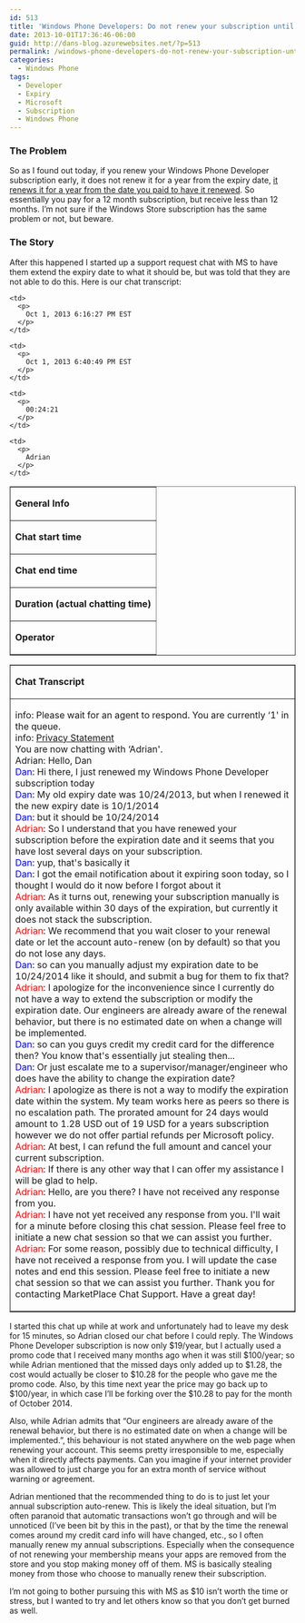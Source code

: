 ```yaml
---
id: 513
title: 'Windows Phone Developers: Do not renew your subscription until the expiry DAY or else Microsoft steals your money'
date: 2013-10-01T17:36:46-06:00
guid: http://dans-blog.azurewebsites.net/?p=513
permalink: /windows-phone-developers-do-not-renew-your-subscription-until-the-expiry-day-or-else-microsoft-steals-your-money/
categories:
  - Windows Phone
tags:
  - Developer
  - Expiry
  - Microsoft
  - Subscription
  - Windows Phone
---
```

### The Problem

So as I found out today, if you renew your Windows Phone Developer subscription early, it does not renew it for a year from the expiry date, <u>it renews it for a year from the date you paid to have it renewed</u>. So essentially you pay for a 12 month subscription, but receive less than 12 months. I’m not sure if the Windows Store subscription has the same problem or not, but beware.



### The Story

After this happened I started up a support request chat with MS to have them extend the expiry date to what it should be, but was told that they are not able to do this. Here is our chat transcript:

<table cellspacing="0" cellpadding="0" border="1">
  <tr>
    <td>
      <p>
        <b>General Info</b><b></b>
      </p>
    </td>
  </tr>

  <tr>
    <td>
      <p>
        <b>Chat start time</b>
      </p>
    </td>

    <td>
      <p>
        Oct 1, 2013 6:16:27 PM EST
      </p>
    </td>
  </tr>

  <tr>
    <td>
      <p>
        <b>Chat end time</b>
      </p>
    </td>

    <td>
      <p>
        Oct 1, 2013 6:40:49 PM EST
      </p>
    </td>
  </tr>

  <tr>
    <td>
      <p>
        <b>Duration (actual chatting time)</b>
      </p>
    </td>

    <td>
      <p>
        00:24:21
      </p>
    </td>
  </tr>

  <tr>
    <td>
      <p>
        <b>Operator</b>
      </p>
    </td>

    <td>
      <p>
        Adrian
      </p>
    </td>
  </tr>
</table>

<table cellspacing="0" cellpadding="0" border="1">
  <tr>
    <td>
      <p>
        <b>Chat Transcript</b>
      </p>
    </td>
  </tr>

  <tr>
    <td>
      <p>
        info: Please wait for an agent to respond. You are currently &#8216;1' in the queue. <br />info: <a href="%20http:/go.microsoft.com/fwlink/?LinkId=81184&clcid=0x809">Privacy Statement</a> <br />You are now chatting with &#8216;Adrian'. <br />Adrian: Hello, Dan <br /><font style="background-color: #ffffff" color="#0000ff">Dan</font>: Hi there, I just renewed my Windows Phone Developer subscription today <br /><font color="#0000ff">Dan</font>: My old expiry date was 10/24/2013, but when I renewed it the new expiry date is 10/1/2014 <br /><font color="#0000ff">Dan</font>: but it should be 10/24/2014 <br /><font color="#ff0000">Adrian</font>: So I understand that you have renewed your subscription before the expiration date and it seems that you have lost several days on your subscription. <br /><font color="#0000ff">Dan</font>: yup, that's basically it <br /><font color="#0000ff">Dan</font>: I got the email notification about it expiring soon today, so I thought I would do it now before I forgot about it <br /><font color="#ff0000">Adrian</font>: As it turns out, renewing your subscription manually is only available within 30 days of the expiration, but currently it does not stack the subscription. <br /><font color="#ff0000">Adrian</font>: We recommend that you wait closer to your renewal date or let the account auto-renew (on by default) so that you do not lose any days. <br /><font color="#0000ff">Dan</font>: so can you manually adjust my expiration date to be 10/24/2014 like it should, and submit a bug for them to fix that? <br /><font color="#ff0000">Adrian</font>: I apologize for the inconvenience since I currently do not have a way to extend the subscription or modify the expiration date. Our engineers are already aware of the renewal behavior, but there is no estimated date on when a change will be implemented. <br /><font color="#0000ff">Dan</font>: so can you guys credit my credit card for the difference then? You know that's essentially jut stealing then... <br /><font color="#0000ff">Dan</font>: Or just escalate me to a supervisor/manager/engineer who does have the ability to change the expiration date? <br /><font color="#ff0000">Adrian</font>: I apologize as there is not a way to modify the expiration date within the system. My team works here as peers so there is no escalation path. The prorated amount for 24 days would amount to 1.28 USD out of 19 USD for a years subscription however we do not offer partial refunds per Microsoft policy. <br /><font color="#ff0000">Adrian</font>: At best, I can refund the full amount and cancel your current subscription. <br /><font color="#ff0000">Adrian</font>: If there is any other way that I can offer my assistance I will be glad to help. <br /><font color="#ff0000">Adrian</font>: Hello, are you there? I have not received any response from you. <br /><font color="#ff0000">Adrian</font>: I have not yet received any response from you. I'll wait for a minute before closing this chat session. Please feel free to initiate a new chat session so that we can assist you further. <br /><font color="#ff0000">Adrian</font>: For some reason, possibly due to technical difficulty, I have not received a response from you. I will update the case notes and end this session. Please feel free to initiate a new chat session so that we can assist you further. Thank you for contacting MarketPlace Chat Support. Have a great day!
      </p>
    </td>
  </tr>
</table>

I started this chat up while at work and unfortunately had to leave my desk for 15 minutes, so Adrian closed our chat before I could reply. The Windows Phone Developer subscription is now only $19/year, but I actually used a promo code that I received many months ago when it was still $100/year; so while Adrian mentioned that the missed days only added up to $1.28, the cost would actually be closer to $10.28 for the people who gave me the promo code. Also, by this time next year the price may go back up to $100/year, in which case I’ll be forking over the $10.28 to pay for the month of October 2014.

Also, while Adrian admits that “Our engineers are already aware of the renewal behavior, but there is no estimated date on when a change will be implemented.”, this behaviour is not stated anywhere on the web page when renewing your account. This seems pretty irresponsible to me, especially when it directly affects payments. Can you imagine if your internet provider was allowed to just charge you for an extra month of service without warning or agreement.

Adrian mentioned that the recommended thing to do is to just let your annual subscription auto-renew. This is likely the ideal situation, but I’m often paranoid that automatic transactions won’t go through and will be unnoticed (I’ve been bit by this in the past), or that by the time the renewal comes around my credit card info will have changed, etc., so I often manually renew my annual subscriptions. Especially when the consequence of not renewing your membership means your apps are removed from the store and you stop making money off of them. MS is basically stealing money from those who choose to manually renew their subscription.

I’m not going to bother pursuing this with MS as $10 isn’t worth the time or stress, but I wanted to try and let others know so that you don’t get burned as well.
